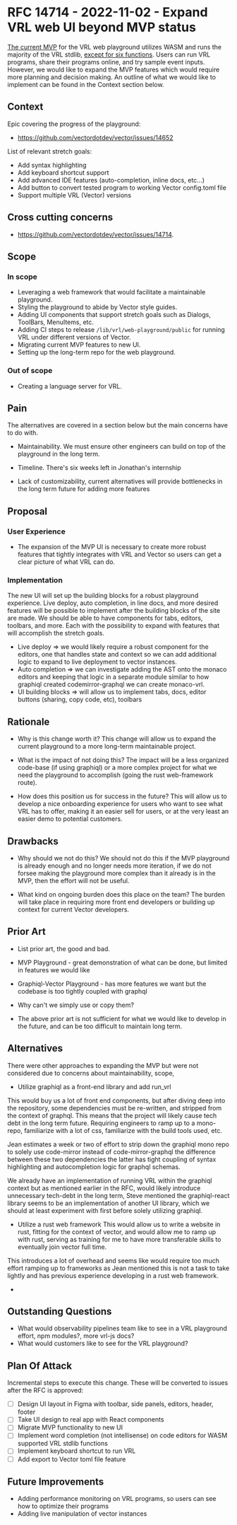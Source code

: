 # RFC 14714 - 2022-11-02 - Expand VRL web UI beyond MVP status

[The current MVP](https://playground.vrl.dev/) for the VRL web
playground utilizes WASM and runs the majority of the VRL stdlib,
[except for six functions](https://github.com/vectordotdev/vector/issues?q=wasm+compatible+label%3A%22vrl%3A+playground%22+is%3Aopen).
Users can run VRL programs, share their programs online, and try
sample event inputs. However, we would like to expand the MVP
features which would require more planning and decision making.
An outline of what we would like to implement can be found in the
Context section below.

## Context

Epic covering the progress of the playground:

- https://github.com/vectordotdev/vector/issues/14652

List of relevant stretch goals:

- Add syntax highlighting
- Add keyboard shortcut support
- Add advanced IDE features (auto-completion, inline docs, etc...)
- Add button to convert tested program to working Vector config.toml file
- Support multiple VRL (Vector) versions

## Cross cutting concerns

- https://github.com/vectordotdev/vector/issues/14714.

## Scope

### In scope

- Leveraging a web framework that would facilitate a maintainable playground.
- Styling the playground to abide by Vector style guides.
- Adding UI components that support stretch goals such as Dialogs, ToolBars, MenuItems, etc.
- Adding CI steps to release `/lib/vrl/web-playground/public` for running VRL under different versions of Vector.
- Migrating current MVP features to new UI.
- Setting up the long-term repo for the web playground.

### Out of scope

- Creating a language server for VRL.

## Pain

The alternatives are covered in a section below but the main
concerns have to do with.

- Maintainability. We must ensure other engineers can build on top of the playground in the long term.

- Timeline. There's six weeks left in Jonathan's internship

- Lack of customizability, current alternatives will provide bottlenecks in the long term future for adding more features

## Proposal

### User Experience

- The expansion of the MVP UI is necessary to create more robust features that tightly integrates with VRL and Vector so users can get a clear picture of what VRL can do.

### Implementation

The new UI will set up the building blocks for a robust
playground experience. Live deploy, auto completion, in line docs,
and more desired features will be possible to implement after
the building blocks of the site are made. We should be able
to have components for tabs, editors, toolbars, and more.
Each with the possibility to expand with features that will
accomplish the stretch goals.

- Live deploy => we would likely require a robust component for the editors, one that handles state and context so we can add additional logic to expand to live deployment to vector instances.
- Auto completion => we can investigate adding the AST onto the monaco editors and keeping that logic in a separate module similar to how graphiql created codemirror-graphql we can create monaco-vrl.
- UI building blocks => will allow us to implement tabs, docs, editor buttons (sharing, copy code, etc), toolbars

## Rationale

- Why is this change worth it?
This change will allow us to expand the current playground to a more long-term maintainable project.

- What is the impact of not doing this?
The impact will be a less organized code-base (if using graphiql) or a more complex project for what we need
the playground to accomplish (going the rust web-framework route).

- How does this position us for success in the future?
This will allow us to develop a nice onboarding experience for users who want to see what VRL has to offer,
making it an easier sell for users, or at the very least an easier demo to potential customers.

## Drawbacks

- Why should we not do this?
We should not do this if the MVP playground is already enough and no longer needs more iteration,
if we do not forsee making the playground more complex than it already is in the MVP, then the
effort will not be useful.

- What kind on ongoing burden does this place on the team?
The burden will take place in requiring more front end developers or building up context for
current Vector developers.

## Prior Art

- List prior art, the good and bad.
- MVP Playground - great demonstration of what can be done, but limited in features we would like
- Graphiql-Vector Playground - has more features we want but the codebase is too tightly coupled with graphql

- Why can't we simply use or copy them?
- The above prior art is not sufficient for what we would like to develop in the future, and can be too difficult to maintain long term.

## Alternatives

There were other approaches to expanding the MVP but were not
considered due to concerns about maintainability, scope,

- Utilize graphiql as a front-end library and add run_vrl

This would buy us a lot of front end components, but after
diving deep into the repository, some dependencies must be
re-written, and stripped from the context of graphql. This means
that the project will likely cause tech debt in the long term
future. Requiring engineers to ramp up to a mono-repo, familiarize
with a lot of css, familiarize with the build tools used, etc.

Jean estimates a week or two of effort to strip down the graphiql
mono repo to solely use code-mirror instead of code-mirror-graphql
the difference between these two dependencies the latter has tight
coupling of syntax highlighting and autocompletion logic for
graphql schemas.

We already have an implementation of running VRL within the graphiql
context but as mentioned earlier in the RFC, would likely introduce
unnecessary tech-debt in the long term, Steve mentioned the
graphiql-react library seems to be an implementation of another
UI library, which we should at least experiment with first before
solely utilizing graphiql.

- Utilize a rust web framework
This would allow us to write a website in rust, fitting for the
context of vector, and would allow me to ramp up with rust, serving
as training for me to have more transferable skills to eventually
join vector full time.

This introduces a lot of overhead and seems like would require too
much effort ramping up to frameworks as Jean mentioned this is
not a task to take lightly and has previous experience developing
in a rust web framework.

-

## Outstanding Questions

- What would observability pipelines team like to see in a VRL playground effort, npm modules?, more vrl-js docs?
- What would customers like to see for the VRL playground?

## Plan Of Attack

Incremental steps to execute this change. These will be converted to issues after the RFC is approved:

- [ ] Design UI layout in Figma with toolbar, side panels, editors, header, footer
- [ ] Take UI design to real app with React components
- [ ] Migrate MVP functionality to new UI
- [ ] Implement word completion (not intellisense) on code editors for WASM supported VRL stdlib functions
- [ ] Implement keyboard shortcut to run VRL
- [ ] Add export to Vector toml file feature

## Future Improvements

- Adding performance monitoring on VRL programs, so users can see how to optimize their programs
- Adding live manipulation of vector instances
